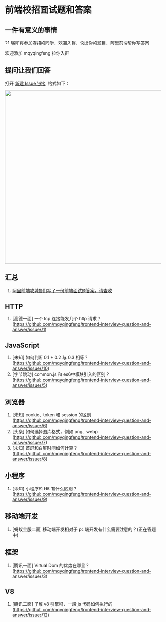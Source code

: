 # 前端校招面试题和答案

## 一件有意义的事情

21 届即将参加春招的同学，欢迎入群，说出你的题目，阿里前端帮你写答案

欢迎添加 mqyqingfeng 拉你入群

## 提问让我们回答

打开 [新建 Issue 链接](https://github.com/mqyqingfeng/frontend-interview-question-and-answer/issues/new), 格式如下：

<img src="https://gw.alicdn.com/tfs/TB1Y1ePxND1gK0jSZFyXXciOVXa-1508-1050.jpg" width="560" />


## 汇总

1. [阿里前端攻城狮们写了一份前端面试题答案，请查收](https://github.com/mqyqingfeng/frontend-interview-question-and-answer/issues/30)


## HTTP

1. [高德一面] 一个 tcp 连接能发几个 http 请求？(https://github.com/mqyqingfeng/frontend-interview-question-and-answer/issues/1)

## JavaScript

1. [未知] 如何判断 0.1 + 0.2 与 0.3 相等？(https://github.com/mqyqingfeng/frontend-interview-question-and-answer/issues/10)
2. [字节跳动] common.js 和 es6中模块引入的区别？(https://github.com/mqyqingfeng/frontend-interview-question-and-answer/issues/5)

## 浏览器

1. [未知] cookie、token 和 session 的区别 (https://github.com/mqyqingfeng/frontend-interview-question-and-answer/issues/6)
1. [头条] 如何选择图片格式，例如 png、webp (https://github.com/mqyqingfeng/frontend-interview-question-and-answer/issues/7)
2. [未知] 首屏和白屏时间如何计算？(https://github.com/mqyqingfeng/frontend-interview-question-and-answer/issues/8)

## 小程序

1. [未知] 小程序和 H5 有什么区别？(https://github.com/mqyqingfeng/frontend-interview-question-and-answer/issues/9)

## 移动端开发

1. [蚂蚁金服二面] 移动端开发相对于 pc 端开发有什么需要注意的？(正在答题中)

## 框架

1. [腾讯一面] Virtual Dom 的优势在哪里？(https://github.com/mqyqingfeng/frontend-interview-question-and-answer/issues/3)

## V8

1. [腾讯二面] 了解 v8 引擎吗，一段 js 代码如何执行的 (https://github.com/mqyqingfeng/frontend-interview-question-and-answer/issues/12)
